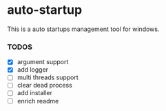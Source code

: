 # auto-startup
This is a auto startups management tool for windows.

### TODOS
- [x] argument support 
- [x] add logger
- [ ] multi threads support
- [ ] clear dead process
- [ ] add installer
- [ ] enrich readme
